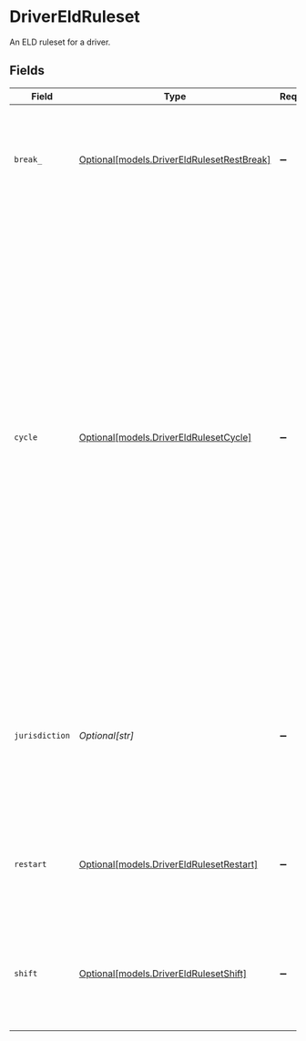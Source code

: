 # DriverEldRuleset

An ELD ruleset for a driver.


## Fields

| Field                                                                                                                                                                                                                                                                                                                                                                                                                                                                                                                                                                                                                                                                                                                           | Type                                                                                                                                                                                                                                                                                                                                                                                                                                                                                                                                                                                                                                                                                                                            | Required                                                                                                                                                                                                                                                                                                                                                                                                                                                                                                                                                                                                                                                                                                                        | Description                                                                                                                                                                                                                                                                                                                                                                                                                                                                                                                                                                                                                                                                                                                     | Example                                                                                                                                                                                                                                                                                                                                                                                                                                                                                                                                                                                                                                                                                                                         |
| ------------------------------------------------------------------------------------------------------------------------------------------------------------------------------------------------------------------------------------------------------------------------------------------------------------------------------------------------------------------------------------------------------------------------------------------------------------------------------------------------------------------------------------------------------------------------------------------------------------------------------------------------------------------------------------------------------------------------------- | ------------------------------------------------------------------------------------------------------------------------------------------------------------------------------------------------------------------------------------------------------------------------------------------------------------------------------------------------------------------------------------------------------------------------------------------------------------------------------------------------------------------------------------------------------------------------------------------------------------------------------------------------------------------------------------------------------------------------------- | ------------------------------------------------------------------------------------------------------------------------------------------------------------------------------------------------------------------------------------------------------------------------------------------------------------------------------------------------------------------------------------------------------------------------------------------------------------------------------------------------------------------------------------------------------------------------------------------------------------------------------------------------------------------------------------------------------------------------------- | ------------------------------------------------------------------------------------------------------------------------------------------------------------------------------------------------------------------------------------------------------------------------------------------------------------------------------------------------------------------------------------------------------------------------------------------------------------------------------------------------------------------------------------------------------------------------------------------------------------------------------------------------------------------------------------------------------------------------------- | ------------------------------------------------------------------------------------------------------------------------------------------------------------------------------------------------------------------------------------------------------------------------------------------------------------------------------------------------------------------------------------------------------------------------------------------------------------------------------------------------------------------------------------------------------------------------------------------------------------------------------------------------------------------------------------------------------------------------------- |
| `break_`                                                                                                                                                                                                                                                                                                                                                                                                                                                                                                                                                                                                                                                                                                                        | [Optional[models.DriverEldRulesetRestBreak]](../models/drivereldrulesetrestbreak.md)                                                                                                                                                                                                                                                                                                                                                                                                                                                                                                                                                                                                                                            | :heavy_minus_sign:                                                                                                                                                                                                                                                                                                                                                                                                                                                                                                                                                                                                                                                                                                              | The rest break required setting of the ELD ruleset applied to this driver. Valid values: `Property (off-duty/sleeper)`, `Explosives/HazMat (on-duty)`                                                                                                                                                                                                                                                                                                                                                                                                                                                                                                                                                                           | Property (off-duty/sleeper)                                                                                                                                                                                                                                                                                                                                                                                                                                                                                                                                                                                                                                                                                                     |
| `cycle`                                                                                                                                                                                                                                                                                                                                                                                                                                                                                                                                                                                                                                                                                                                         | [Optional[models.DriverEldRulesetCycle]](../models/drivereldrulesetcycle.md)                                                                                                                                                                                                                                                                                                                                                                                                                                                                                                                                                                                                                                                    | :heavy_minus_sign:                                                                                                                                                                                                                                                                                                                                                                                                                                                                                                                                                                                                                                                                                                              | The cycle of the ELD ruleset applied to this driver. Valid values: `USA 60 hour / 7 day`, `USA 70 hour / 8 day`, `AK 80 hour / 8 day`, `AK 70 hour / 7 day`, `CA 80 hour / 8 day`, `CA 112 hour / 8 day`, `FL 80 hour / 8 day`, `FL 70 hour / 7 day`, `NE 80 hour / 8 day`, `NE 70 hour / 7 day`, `NC 80 hour / 8 day`, `NC 70 hour / 7 day`, `OK 70 hour / 8 day`, `OK 60 hour / 7 day`, `OR 80 hour / 8 day`, `OR 70 hour / 7 day`, `SC 80 hour / 8 day`, `SC 70 hour / 7 day`, `TX 70 hour / 7 day`, `WI 80 hour / 8 day`, `WI 70 hour / 7 day`, `Canada South Cycle 1 (70 hour / 7 day)`, `Canada South Cycle 2 (120 hour / 14 day)`, `Canada North Cycle 1 (80 hour / 7 day)`, `Canada North Cycle 2 (120 hour / 14 day)`. | USA 60 hour / 7 day                                                                                                                                                                                                                                                                                                                                                                                                                                                                                                                                                                                                                                                                                                             |
| `jurisdiction`                                                                                                                                                                                                                                                                                                                                                                                                                                                                                                                                                                                                                                                                                                                  | *Optional[str]*                                                                                                                                                                                                                                                                                                                                                                                                                                                                                                                                                                                                                                                                                                                 | :heavy_minus_sign:                                                                                                                                                                                                                                                                                                                                                                                                                                                                                                                                                                                                                                                                                                              | The jurisdiction of the ELD ruleset applied to this driver. These are specified by either `CS` or `CN` for Canada South and Canada North, respectively, or the ISO 3166-2 postal code for the supported state or territory.                                                                                                                                                                                                                                                                                                                                                                                                                                                                                                     | AR                                                                                                                                                                                                                                                                                                                                                                                                                                                                                                                                                                                                                                                                                                                              |
| `restart`                                                                                                                                                                                                                                                                                                                                                                                                                                                                                                                                                                                                                                                                                                                       | [Optional[models.DriverEldRulesetRestart]](../models/drivereldrulesetrestart.md)                                                                                                                                                                                                                                                                                                                                                                                                                                                                                                                                                                                                                                                | :heavy_minus_sign:                                                                                                                                                                                                                                                                                                                                                                                                                                                                                                                                                                                                                                                                                                              | The restart of the ELD ruleset applied to this driver. Valid values: `None`, `34-hour Restart`, `24-hour Restart`, `36-hour Restart`, `72-hour Restart`.                                                                                                                                                                                                                                                                                                                                                                                                                                                                                                                                                                        | Default                                                                                                                                                                                                                                                                                                                                                                                                                                                                                                                                                                                                                                                                                                                         |
| `shift`                                                                                                                                                                                                                                                                                                                                                                                                                                                                                                                                                                                                                                                                                                                         | [Optional[models.DriverEldRulesetShift]](../models/drivereldrulesetshift.md)                                                                                                                                                                                                                                                                                                                                                                                                                                                                                                                                                                                                                                                    | :heavy_minus_sign:                                                                                                                                                                                                                                                                                                                                                                                                                                                                                                                                                                                                                                                                                                              | The shift of the ELD ruleset applied to this driver. Valid values: `US Interstate Property`, `US Interstate Passenger`, `Texas Intrastate`.                                                                                                                                                                                                                                                                                                                                                                                                                                                                                                                                                                                     | US Interstate Property                                                                                                                                                                                                                                                                                                                                                                                                                                                                                                                                                                                                                                                                                                          |
